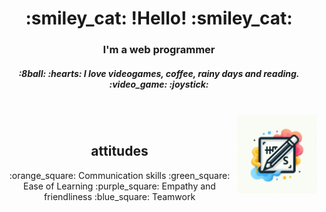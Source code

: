 <div align="center">
  <h1 aling = "Center"> :smiley_cat:	!Hello! :smiley_cat:	 </h1>
  <h3> I'm a web programmer </h3>
  <h5 aling = "center">:8ball: :hearts: I love videogames, coffee, rainy days and reading. :video_game: :joystick: </h5>
</div>
<br>
<img src="assets/_e083a80d-24ec-40a0-9efe-b00960d4659e.png" width="25%" align="right" />
<br>
<h2 align="center">attitudes </h2>
<div align="center">
  :orange_square:	Communication skills
  :green_square:	Ease of Learning
  :purple_square:	Empathy and friendliness
  :blue_square:	Teamwork	
</div>




